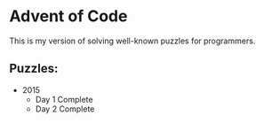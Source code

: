# Advent of Code

This is my version of solving well-known puzzles for programmers.

## Puzzles:
* 2015
    * Day 1 Complete
    * Day 2 Complete
